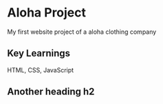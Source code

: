 <!-- # is h1 -->
# Aloha Project 

My first website project of a aloha clothing company

<!-- ## is h2 -->
## Key Learnings

HTML, CSS, JavaScript

## Another heading h2
